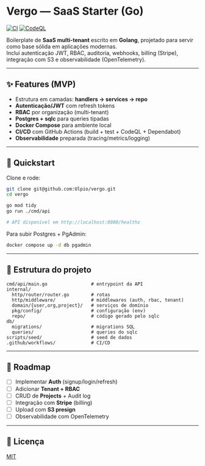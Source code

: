 
# Vergo — SaaS Starter (Go)

[![CI](https://github.com/Ulpio/vergo/actions/workflows/ci.yml/badge.svg)](https://github.com/Ulpio/vergo/actions/workflows/ci.yml)
[![CodeQL](https://github.com/Ulpio/vergo/actions/workflows/codeql.yml/badge.svg)](https://github.com/Ulpio/vergo/actions/workflows/codeql.yml)

Boilerplate de **SaaS multi-tenant** escrito em **Golang**, projetado para servir como base sólida em aplicações modernas.  
Inclui autenticação JWT, RBAC, auditoria, webhooks, billing (Stripe), integração com S3 e observabilidade (OpenTelemetry).

---

## ✨ Features (MVP)
- Estrutura em camadas: **handlers → services → repo**
- **Autenticação/JWT** com refresh tokens
- **RBAC** por organização (multi-tenant)
- **Postgres + sqlc** para queries tipadas
- **Docker Compose** para ambiente local
- **CI/CD** com GitHub Actions (build + test + CodeQL + Dependabot)
- **Observabilidade** preparada (tracing/metrics/logging)

---

## 🚀 Quickstart
Clone e rode:

```bash
git clone git@github.com:Ulpio/vergo.git
cd vergo

go mod tidy
go run ./cmd/api

# API disponível em http://localhost:8080/healthz
```

Para subir Postgres + PgAdmin:
```bash
docker compose up -d db pgadmin
```

---

## 🧱 Estrutura do projeto
```
cmd/api/main.go                # entrypoint da API
internal/
  http/router/router.go        # rotas
  http/middleware/             # middlewares (auth, rbac, tenant)
  domain/{user,org,project}/   # serviços de domínio
  pkg/config/                  # configuração (env)
  repo/                        # código gerado pelo sqlc
db/
  migrations/                  # migrations SQL
  queries/                     # queries do sqlc
scripts/seed/                  # seed de dados
.github/workflows/             # CI/CD
```

---

## 🧭 Roadmap
- [ ] Implementar **Auth** (signup/login/refresh)
- [ ] Adicionar **Tenant + RBAC**
- [ ] CRUD de **Projects** + Audit log
- [ ] Integração com **Stripe** (billing)
- [ ] Upload com **S3 presign**
- [ ] Observabilidade com OpenTelemetry

---

## 📜 Licença
[MIT](./LICENSE)
